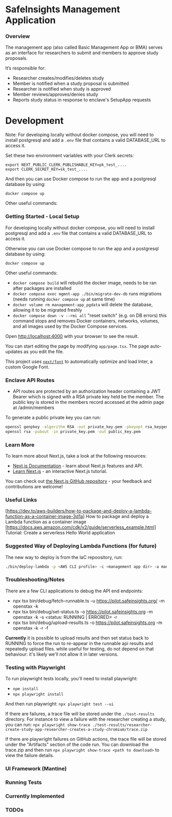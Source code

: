 # SafeInsights Management Application

### Overview

The management app (also called Basic Management App or BMA) serves as an interface for researchers to submit and members to approve study proposals.

It’s responsible for:

- Researcher creates/modifies/deletes study
- Member is notified when a study proposal is submitted
- Researcher is notified when study is approved
- Member reviews/approves/denies study
- Reports study status in response to enclave's SetupApp requests

# Development

Note: For developing locally without docker compose, you will need to install postgresql and add a `.env` file that contains a valid DATABASE_URL to access it.

Set these two environment variables with your Clerk secrets:

```shell
export NEXT_PUBLIC_CLERK_PUBLISHABLE_KEY=pk_test_....
export CLERK_SECRET_KEY=sk_test_....
```

And then you can use Docker compose to run the app and a postgresql database by using:

`docker compose up`

Other useful commands:

### Getting Started - Local Setup

For developing locally without docker compose, you will need to install postgresql and add a `.env` file that contains a valid DATABASE_URL to access it.

Otherwise you can use Docker compose to run the app and a postgresql database by using:

`docker compose up`

Other useful commands:

- `docker compose build` will rebuild the docker image, needs to be ran after packages are installed
- `docker compose exec mgmnt-app ./bin/migrate-dev-db` runs migrations (needs running `docker compose up` at same time)
- `docker volume rm management-app_pgdata` will delete the database, allowing it to be migrated freshly
- `docker compose down -v --rmi all` "reset switch" (e.g. on DB errors) this command stops and removes Docker containers, networks, volumes, and all images used by the Docker Compose services.

Open [http://localhost:4000](http://localhost:4000) with your browser to see the result.

You can start editing the page by modifying `app/page.tsx`. The page auto-updates as you edit the file.

This project uses [`next/font`](https://nextjs.org/docs/app/building-your-application/optimizing/fonts) to automatically optimize and load Inter, a custom Google Font.

### Enclave API Routes

- API routes are protected by an authorization header containing a JWT Bearer which is signed with a RSA private key held be the member. The public key is stored in the members record accessed at the admin page at /admin/members

To generate a public private key you can run:

```bash
openssl genpkey -algorithm RSA -out private_key.pem -pkeyopt rsa_keygen_bits:4096
openssl rsa -pubout -in private_key.pem -out public_key.pem
```

### Learn More

To learn more about Next.js, take a look at the following resources:

- [Next.js Documentation](https://nextjs.org/docs) - learn about Next.js features and API.
- [Learn Next.js](https://nextjs.org/learn) - an interactive Next.js tutorial.

You can check out [the Next.js GitHub repository](https://github.com/vercel/next.js) - your feedback and contributions are welcome!

### Useful Links

[https://dev.to/aws-builders/how-to-package-and-deploy-a-lambda-function-as-a-container-image-3d1a] How to package and deploy a Lambda function as a container image
[https://docs.aws.amazon.com/cdk/v2/guide/serverless_example.html] Tutorial: Create a serverless Hello World application

### Suggested Way of Deploying Lambda Functions (for future)

The new way to deploy is from the IaC repoository, run:

```bash
./bin/deploy-lambda -p <AWS CLI profile> -c <management app dir> -a managementApp
```

### Troubleshooting/Notes

There are a few CLI applications to debug the API end endpoints:

- npx tsx bin/debug/fetch-runnable.ts -u https://pilot.safeinsights.org/ -m openstax -k <path to private key>
- npx tsx bin/debug/set-status.ts -o https://pilot.safeinsights.org -m openstax -k <path to private key> -s <status: RUNNING | ERRORED> -r <uuid of run>
- npx tsx bin/debug/upload-results.ts -o https://pilot.safeinsights.org -m openstax -k <path to private key> -r <uuid of run> -f <path to file to upload as results>

**Currently** it is possible to upload results and then set status back to RUNNING to force the run to re-appear in the runnable api results and repeatedly upload files. while useful for testing, do not depend on that behaviour: it's likely we'll not allow it in later versions.


### Testing with Playwright

To run playwright tests locally, you'll need to install playwright:
- `npm install`
- `npx playwright install`

And then run playwright: `npx playwright test --ui`

If there are failures, a trace file will be stored under the `./test-results` directory.  For instance to view a failure with the researcher creating a study, you can run: `npx playwright show-trace ./test-results/researcher-create-study-app-researcher-creates-a-study-chromium/trace.zip`

If there are playwright failures on GitHub actions, the trace file will be stored under the "Artifacts" section of the code run.  You can download the trace.zip and then run `npx playwright show-trace <path to download>` to view the failure details.


### UI Framework (Mantine)

### Running Tests

### Currently Implemented

### TODOs
